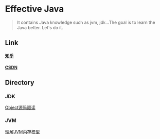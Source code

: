 # Effective Java

> It contains Java knowledge such as jvm, jdk...The goal is to learn the Java better. Let's do it.

## Link

#### [知乎](https://www.zhihu.com/people/wang-shi-hao-93-9/posts)
#### [CSDN](https://blog.csdn.net/wsh596823919)

## Directory

### JDK

[Object源码阅读](jdk/lang/Object.java)

### JVM

[理解JVM内存模型](jvm/JVM内存模型.md)
